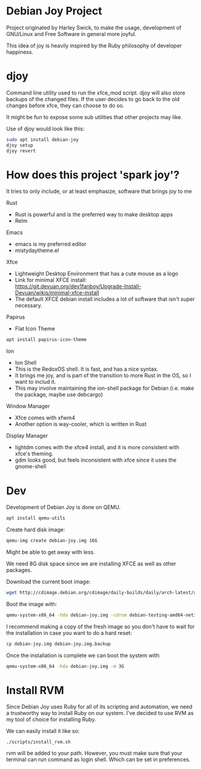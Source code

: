 # Debian Joy Project

Project originated by Harley Swick, to make the usage, development of GNU/Linux and Free Software in general more joyful.

This idea of joy is heavily inspired by the Ruby philosophy of developer happiness.

# djoy

Command line utility used to run the xfce_mod script. djoy will also store backups of the changed files.
If the user decides to go back to the old changes before xfce, they can choose to do so.

It might be fun to expose some sub utilities that other projects may like.

Use of djoy would look like this:

```bash
sudo apt install debian-joy
djoy setup
djoy revert
```

# How does this project 'spark joy'?

It tries to only include, or at least emphasize, software that brings joy to me

Rust
- Rust is powerful and is the preferred way to make desktop apps
- Relm

Emacs
- emacs is my preferred editor
- mistydaytheme.el

Xfce
- Lightweight Desktop Environment that has a cute mouse as a logo
- Link for minimal XFCE install: https://git.devuan.org/dev1fanboy/Upgrade-Install-Devuan/wikis/minimal-xfce-install
- The default XFCE debian install includes a lot of software that isn't super necessary.

Papirus
- Flat Icon Theme
```bash
apt install papirus-icon-theme
```

Ion
- Ion Shell
- This is the RedoxOS shell. It is fast, and has a nice syntax.
- It brings me joy, and is part of the transition to more Rust in the OS, so I want to includ it.
- This may involve maintaining the ion-shell package for Debian (i.e. make the package, maybe use debcargo)

Window Manager
- Xfce comes with xfwm4
- Another option is way-cooler, which is written in Rust

Display Manager
- lightdm comes with the xfce4 install, and it is more consistent with xfce's theming.
- gdm looks good, but feels inconsistent with xfce since it uses the gnome-shell

# Dev

Development of Debian Joy is done on QEMU.

```bash
apt install qemu-utils
```

Create hard disk image:
```bash
qemu-img create debian-joy.img 16G
```

Might be able to get away with less.

We need 8G disk space since we are installing XFCE as well as other packages.

Download the current boot image:
```bash
wget http://cdimage.debian.org/cdimage/daily-builds/daily/arch-latest/amd64/iso-cd/debian-testing-amd64-netinst.iso
```

Boot the image with:
```bash
qemu-system-x86_64 -hda debian-joy.img -cdrom debian-testing-amd64-netinst.iso -boot d -m 3G
```

I recommend making a copy of the fresh image so you don't have to wait for the installation in case you want to do a hard reset:
```bash
cp debian-joy.img debian-joy.img.backup
```

Once the installation is complete we can boot the system with:
```bash
qemu-system-x86_64 -hda debian-joy.img -m 3G
```

# Install RVM

Since Debian Joy uses Ruby for all of its scripting and automation, we need a trustworthy way to install Ruby on our system. I've decided to use RVM as my tool of choice for installing Ruby.

We can easily install it like so:
```
./scripts/install_rvm.sh
```

rvm will be added to your path. However, you must make sure that your terminal can run command as login shell. Which can be set in preferences.